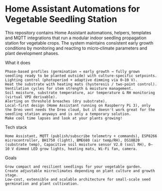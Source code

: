 # Home Assistant Automations for Vegetable Seedling Station

This repository contains Home Assistant automations, helpers, templates and MQTT integrations that run a modular indoor seedling propagation station for vegetable crops.
The system maintains consistent early growth conditions by monitoring and reacting to micro‑climate parameters and plant development phases.

What it does

    Phase‑based profiles (germination → early growth → fully grown seedling ready to be planted outside) with culture‑specific setpoints.
    Lighting control (photoperiod + adaptive dimming via 0–10 V).
    Heat the substrate with heating mats (hysteresis / two‑point control).
    Ventilation cycles for stem strength & moisture management.
    Soil moisture, substrate temperature, air temperature & RH monitoring (virtual VPD derivable).
    Alerting on threshold breaches (dry substrate).
    Local-first design (Home Assistant running on Raspberry Pi 3), only the Dreo vent needs the Dreo cloud, but it doesn't work great for the seedling station anyways and is only a temporary solution.
    Make cool time lapses and look at your plants growing! 

Tech stack

    Home Assistant, MQTT (publish/subscribe telemetry + commands), ESP8266 microcontroller, BH1750 (light), BME680 (air temp/RH), DS18B20 (substrate temp), Capacitive soil moisture sensor V2.0 (soil RH), 0–      10 V dimmed LED grow lights, heating mats, Wi‑Fi fan, camera. 

Goals

    Grow compact and resilient seedlings for your vegetable garden.  
    Create adjustable microclimates depending on plant culture and growth stage. 
    Low-cost, extensible and scalable architecture for small-scale seed germination and plant cultivation. 
